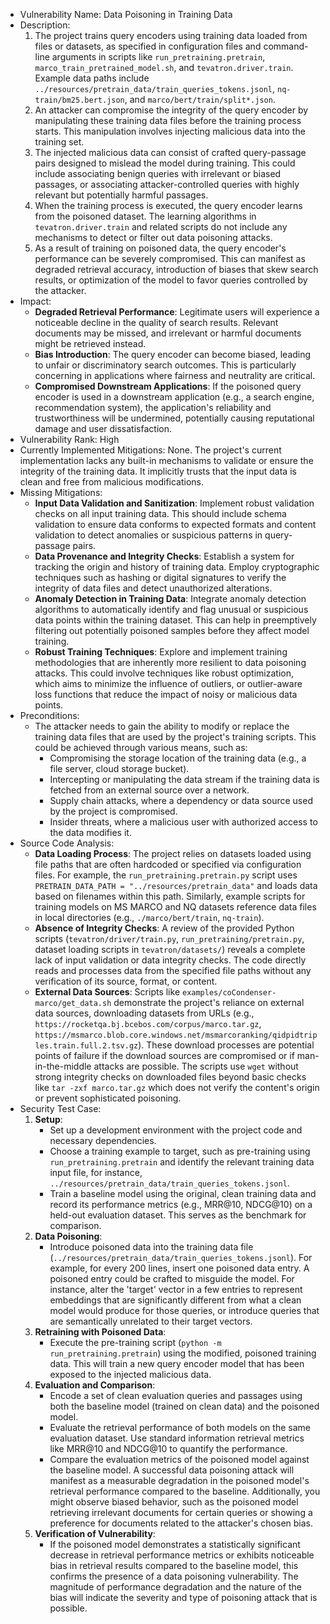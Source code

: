 - Vulnerability Name: Data Poisoning in Training Data
- Description:
    1. The project trains query encoders using training data loaded from files or datasets, as specified in configuration files and command-line arguments in scripts like `run_pretraining.pretrain`, `marco_train_pretrained_model.sh`, and `tevatron.driver.train`. Example data paths include `../resources/pretrain_data/train_queries_tokens.jsonl`, `nq-train/bm25.bert.json`, and `marco/bert/train/split*.json`.
    2. An attacker can compromise the integrity of the query encoder by manipulating these training data files before the training process starts. This manipulation involves injecting malicious data into the training set.
    3. The injected malicious data can consist of crafted query-passage pairs designed to mislead the model during training. This could include associating benign queries with irrelevant or biased passages, or associating attacker-controlled queries with highly relevant but potentially harmful passages.
    4. When the training process is executed, the query encoder learns from the poisoned dataset. The learning algorithms in `tevatron.driver.train` and related scripts do not include any mechanisms to detect or filter out data poisoning attacks.
    5. As a result of training on poisoned data, the query encoder's performance can be severely compromised. This can manifest as degraded retrieval accuracy, introduction of biases that skew search results, or optimization of the model to favor queries controlled by the attacker.
- Impact:
    - **Degraded Retrieval Performance**: Legitimate users will experience a noticeable decline in the quality of search results. Relevant documents may be missed, and irrelevant or harmful documents might be retrieved instead.
    - **Bias Introduction**: The query encoder can become biased, leading to unfair or discriminatory search outcomes. This is particularly concerning in applications where fairness and neutrality are critical.
    - **Compromised Downstream Applications**: If the poisoned query encoder is used in a downstream application (e.g., a search engine, recommendation system), the application's reliability and trustworthiness will be undermined, potentially causing reputational damage and user dissatisfaction.
- Vulnerability Rank: High
- Currently Implemented Mitigations: None. The project's current implementation lacks any built-in mechanisms to validate or ensure the integrity of the training data. It implicitly trusts that the input data is clean and free from malicious modifications.
- Missing Mitigations:
    - **Input Data Validation and Sanitization**: Implement robust validation checks on all input training data. This should include schema validation to ensure data conforms to expected formats and content validation to detect anomalies or suspicious patterns in query-passage pairs.
    - **Data Provenance and Integrity Checks**: Establish a system for tracking the origin and history of training data. Employ cryptographic techniques such as hashing or digital signatures to verify the integrity of data files and detect unauthorized alterations.
    - **Anomaly Detection in Training Data**: Integrate anomaly detection algorithms to automatically identify and flag unusual or suspicious data points within the training dataset. This can help in preemptively filtering out potentially poisoned samples before they affect model training.
    - **Robust Training Techniques**: Explore and implement training methodologies that are inherently more resilient to data poisoning attacks. This could involve techniques like robust optimization, which aims to minimize the influence of outliers, or outlier-aware loss functions that reduce the impact of noisy or malicious data points.
- Preconditions:
    - The attacker needs to gain the ability to modify or replace the training data files that are used by the project's training scripts. This could be achieved through various means, such as:
        - Compromising the storage location of the training data (e.g., a file server, cloud storage bucket).
        - Intercepting or manipulating the data stream if the training data is fetched from an external source over a network.
        - Supply chain attacks, where a dependency or data source used by the project is compromised.
        - Insider threats, where a malicious user with authorized access to the data modifies it.
- Source Code Analysis:
    - **Data Loading Process**: The project relies on datasets loaded using file paths that are often hardcoded or specified via configuration files. For example, the `run_pretraining.pretrain.py` script uses `PRETRAIN_DATA_PATH = "../resources/pretrain_data"` and loads data based on filenames within this path. Similarly, example scripts for training models on MS MARCO and NQ datasets reference data files in local directories (e.g., `./marco/bert/train`, `nq-train`).
    - **Absence of Integrity Checks**: A review of the provided Python scripts (`tevatron/driver/train.py`, `run_pretraining/pretrain.py`, dataset loading scripts in `tevatron/datasets/`) reveals a complete lack of input validation or data integrity checks. The code directly reads and processes data from the specified file paths without any verification of its source, format, or content.
    - **External Data Sources**: Scripts like `examples/coCondenser-marco/get_data.sh` demonstrate the project's reliance on external data sources, downloading datasets from URLs (e.g., `https://rocketqa.bj.bcebos.com/corpus/marco.tar.gz`, `https://msmarco.blob.core.windows.net/msmarcoranking/qidpidtriples.train.full.2.tsv.gz`). These download processes are potential points of failure if the download sources are compromised or if man-in-the-middle attacks are possible. The scripts use `wget` without strong integrity checks on downloaded files beyond basic checks like `tar -zxf marco.tar.gz` which does not verify the content's origin or prevent sophisticated poisoning.
- Security Test Case:
    1. **Setup**:
        - Set up a development environment with the project code and necessary dependencies.
        - Choose a training example to target, such as pre-training using `run_pretraining.pretrain` and identify the relevant training data input file, for instance, `../resources/pretrain_data/train_queries_tokens.jsonl`.
        - Train a baseline model using the original, clean training data and record its performance metrics (e.g., MRR@10, NDCG@10) on a held-out evaluation dataset. This serves as the benchmark for comparison.
    2. **Data Poisoning**:
        - Introduce poisoned data into the training data file (`../resources/pretrain_data/train_queries_tokens.jsonl`). For example, for every 200 lines, insert one poisoned data entry. A poisoned entry could be crafted to misguide the model. For instance, alter the 'target' vector in a few entries to represent embeddings that are significantly different from what a clean model would produce for those queries, or introduce queries that are semantically unrelated to their target vectors.
    3. **Retraining with Poisoned Data**:
        - Execute the pre-training script (`python -m run_pretraining.pretrain`) using the modified, poisoned training data. This will train a new query encoder model that has been exposed to the injected malicious data.
    4. **Evaluation and Comparison**:
        - Encode a set of clean evaluation queries and passages using both the baseline model (trained on clean data) and the poisoned model.
        - Evaluate the retrieval performance of both models on the same evaluation dataset. Use standard information retrieval metrics like MRR@10 and NDCG@10 to quantify the performance.
        - Compare the evaluation metrics of the poisoned model against the baseline model. A successful data poisoning attack will manifest as a measurable degradation in the poisoned model's retrieval performance compared to the baseline. Additionally, you might observe biased behavior, such as the poisoned model retrieving irrelevant documents for certain queries or showing a preference for documents related to the attacker's chosen bias.
    5. **Verification of Vulnerability**:
        - If the poisoned model demonstrates a statistically significant decrease in retrieval performance metrics or exhibits noticeable bias in retrieval results compared to the baseline model, this confirms the presence of a data poisoning vulnerability. The magnitude of performance degradation and the nature of the bias will indicate the severity and type of poisoning attack that is possible.